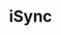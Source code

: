 ---
title: "iSync"
seoTitle: "iSync integration"
seoDescription: "Here’s iSync works with your applications to streamline your workflow."
summary: "iSync is the comprehensive ERP & PLM software solution designed specifically for the apparel industry."
lead: "Stock2Shop can integrate iSync with various B2B and B2C ecommerce and logistic applications. Here is how we can help you automate your business."
image: "/images/connector-logos/isync.png"
imageAlt: isync logo
type: "source"
source: "isync"
tags: ["erp"]
aliases:
    - /integrations/isync/
---